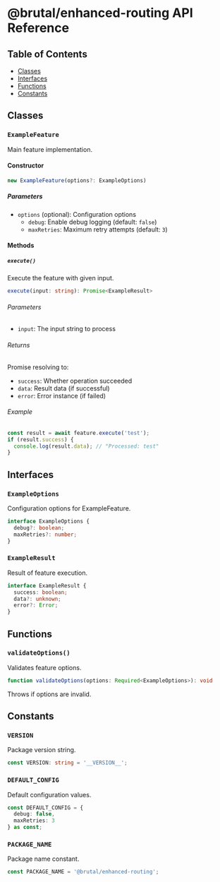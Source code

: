 # @brutal/enhanced-routing API Reference

## Table of Contents

- [Classes](#classes)
- [Interfaces](#interfaces)
- [Functions](#functions)
- [Constants](#constants)

## Classes

### `ExampleFeature`

Main feature implementation.

#### Constructor

```typescript
new ExampleFeature(options?: ExampleOptions)
```

##### Parameters

- `options` (optional): Configuration options
  - `debug`: Enable debug logging (default: `false`)
  - `maxRetries`: Maximum retry attempts (default: `3`)

#### Methods

##### `execute()`

Execute the feature with given input.

```typescript
execute(input: string): Promise<ExampleResult>
```

###### Parameters

- `input`: The input string to process

###### Returns

Promise resolving to:
- `success`: Whether operation succeeded
- `data`: Result data (if successful)
- `error`: Error instance (if failed)

###### Example

```typescript
const result = await feature.execute('test');
if (result.success) {
  console.log(result.data); // "Processed: test"
}
```

## Interfaces

### `ExampleOptions`

Configuration options for ExampleFeature.

```typescript
interface ExampleOptions {
  debug?: boolean;
  maxRetries?: number;
}
```

### `ExampleResult`

Result of feature execution.

```typescript
interface ExampleResult {
  success: boolean;
  data?: unknown;
  error?: Error;
}
```

## Functions

### `validateOptions()`

Validates feature options.

```typescript
function validateOptions(options: Required<ExampleOptions>): void
```

Throws if options are invalid.

## Constants

### `VERSION`

Package version string.

```typescript
const VERSION: string = '__VERSION__';
```

### `DEFAULT_CONFIG`

Default configuration values.

```typescript
const DEFAULT_CONFIG = {
  debug: false,
  maxRetries: 3
} as const;
```

### `PACKAGE_NAME`

Package name constant.

```typescript
const PACKAGE_NAME = '@brutal/enhanced-routing';
```
